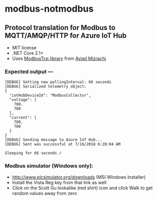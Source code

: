 # modbus-notmodbus

## Protocol translation for Modbus to MQTT/AMQP/HTTP for Azure IoT Hub

* MIT license
* .NET Core 2.1+
* Uses [ModbusTcp library](https://github.com/aviadmizrachi/ModbusTcp) from [Aviad Mizrachi](https://github.com/aviadmizrachi)

### Expected output &mdash;
```
[DEBUG] Setting new pollingInterval: 66 seconds
[DEBUG] Serialized telemetry object:
{
  "iotHubDeviceId": "ModbusCollector",
  "voltage": [
    780,
    780
  ],
  "current": [
    780,
    780
  ]
}
[DEBUG] Sending message to Azure IoT Hub...
[DEBUG] Sent was successful at 7/16/2018 6:28:04 AM

Sleeping for 66 seconds /
```

### Modbus simulator (Windows only):

* http://www.plcsimulator.org/downloads (MSI Windows Installer)
* Install the Vista Reg key from that link as well
* Click on the Scott Gu lookalike (red shirt) icon and click Walk to get random values away from zero